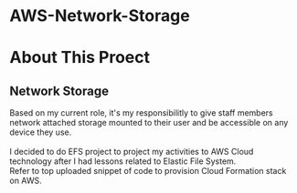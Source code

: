 # AWS-Network-Storage
<h1>About This Proect</h1>
  <h2>Network Storage</h2>
Based on my current role, it's my responsibilitly to give staff members network attached storage mounted to their user and be accessible on any device they use. <br><br>I decided to do EFS project to project my activities to AWS Cloud technology after I had lessons related to Elastic File System.<br>
Refer to top uploaded snippet of code to provision Cloud Formation stack on AWS.
